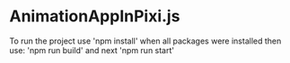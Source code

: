 # AnimationAppInPixi.js

To run the project use 'npm install'
when all packages were installed then use: 'npm run build' and next 'npm run start'

